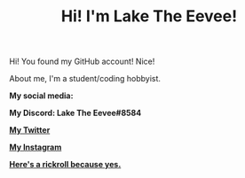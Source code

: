 <header>
  <h1> Hi! I'm Lake The Eevee! </h1>
  </header>
  <main>
  <p> Hi! You found my GitHub account! Nice! </p>
   <p> About me, I'm a student/coding hobbyist. </p>
    <p><b>My social media:<b></p>
      <p> My Discord: Lake The Eevee#8584</p>
      <p> <a href="https://twitter.com/LakeTheEevee">My Twitter</a></p>
      <p> <a href="https://instagram.com/laketheeevee">My Instagram</a></p>
      <p> <a href="https://www.youtube.com/watch?v=dQw4w9WgXcQ">Here's a rickroll <strong>because yes.</strong></a></p>

<!--
This is the default hidden stuff.
**LakeTheEevee/LakeTheEevee** is a ✨ _special_ ✨ repository because its `README.md` (this file) appears on your GitHub profile. 

Here are some ideas to get you started:

- 🔭 I’m currently working on ...
- 🌱 I’m currently learning ...
- 👯 I’m looking to collaborate on ...
- 🤔 I’m looking for help with ...
- 💬 Ask me about ...
- 📫 How to reach me: ...
- 😄 Pronouns: ...
- ⚡ Fun fact: ...
-->
